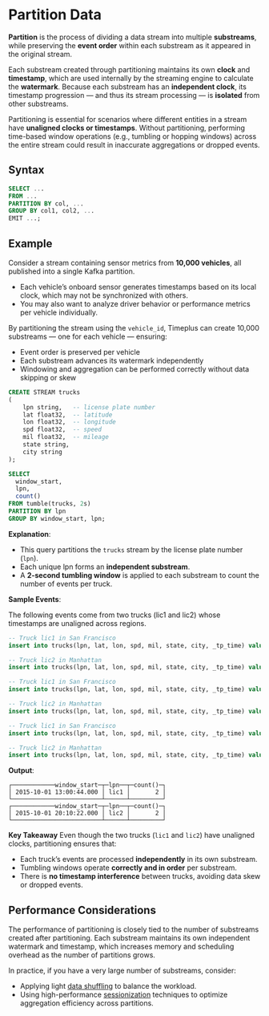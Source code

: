# Partition Data

**Partition** is the process of dividing a data stream into multiple **substreams**, while preserving the **event order** within each substream as it appeared in the original stream.

Each substream created through partitioning maintains its own **clock** and **timestamp**, which are used internally by the streaming engine to calculate the **watermark**. Because each substream has an **independent clock**, its timestamp progression — and thus its stream processing — is **isolated** from other substreams.

Partitioning is essential for scenarios where different entities in a stream have **unaligned clocks or timestamps**. Without partitioning, performing time-based window operations (e.g., tumbling or hopping windows) across the entire stream could result in inaccurate aggregations or dropped events.

## Syntax

```sql
SELECT ...
FROM ... 
PARTITION BY col, ...
GROUP BY col1, col2, ...
EMIT ...;
```

## Example

Consider a stream containing sensor metrics from **10,000 vehicles**, all published into a single Kafka partition.
- Each vehicle’s onboard sensor generates timestamps based on its local clock, which may not be synchronized with others.
- You may also want to analyze driver behavior or performance metrics per vehicle individually.

By partitioning the stream using the `vehicle_id`, Timeplus can create 10,000 substreams — one for each vehicle — ensuring:
- Event order is preserved per vehicle
- Each substream advances its watermark independently
- Windowing and aggregation can be performed correctly without data skipping or skew

```sql
CREATE STREAM trucks
(
    lpn string,   -- license plate number
    lat float32,  -- latitude
    lon float32,  -- longitude
    spd float32,  -- speed
    mil float32,  -- mileage
    state string, 
    city string
);

SELECT
  window_start, 
  lpn, 
  count()
FROM tumble(trucks, 2s)
PARTITION BY lpn
GROUP BY window_start, lpn;
```

**Explanation**:
- This query partitions the `trucks` stream by the license plate number (`lpn`).
- Each unique lpn forms an **independent substream**.
- A **2-second tumbling window** is applied to each substream to count the number of events per truck.

**Sample Events**:

The following events come from two trucks (lic1 and lic2) whose timestamps are unaligned across regions.

```sql
-- Truck lic1 in San Francisco 
insert into trucks(lpn, lat, lon, spd, mil, state, city, _tp_time) values ('lic1', 37.7749, 37.7749, 23.5, 12462, 'CA', 'San Francisco', '2015-10-01 13:00:44'); 

-- Truck lic2 in Manhattan
insert into trucks(lpn, lat, lon, spd, mil, state, city, _tp_time) values ('lic2', 40.7128, 74.0060, 32.3, 32567, 'NY', 'Manhattan', '2015-10-01 20:10:22');

-- Truck lic1 in San Francisco
insert into trucks(lpn, lat, lon, spd, mil, state, city, _tp_time) values ('lic1', 37.7341, 37.7258, 13.5, 12472, 'CA', 'San Francisco', '2015-10-01 13:00:45'); 

-- Truck lic2 in Manhattan
insert into trucks(lpn, lat, lon, spd, mil, state, city, _tp_time) values ('lic2', 40.7325, 74.0213, 32.4, 32570, 'NY', 'Manhattan', '2015-10-01 20:10:23');

-- Truck lic1 in San Francisco
insert into trucks(lpn, lat, lon, spd, mil, state, city, _tp_time) values ('lic1', 37.7719, 37.7730, 33.5, 12473, 'CA', 'San Francisco', '2015-10-01 13:00:46'); 

-- Truck lic2 in Manhattan
insert into trucks(lpn, lat, lon, spd, mil, state, city, _tp_time) values ('lic2', 40.7335, 74.0223, 12.3, 32581, 'NY', 'Manhattan', '2015-10-01 20:10:24');
``` 

**Output**:
```
┌────────────window_start─┬─lpn──┬─count()─┐
│ 2015-10-01 13:00:44.000 │ lic1 │       2 │
└─────────────────────────┴──────┴─────────┘
┌────────────window_start─┬─lpn──┬─count()─┐
│ 2015-10-01 20:10:22.000 │ lic2 │       2 │
└─────────────────────────┴──────┴─────────┘
```

**Key Takeaway**
Even though the two trucks (`lic1` and `lic2`) have unaligned clocks, partitioning ensures that:
- Each truck’s events are processed **independently** in its own substream.
- Tumbling windows operate **correctly and in order** per substream.
- There is **no timestamp interference** between trucks, avoiding data skew or dropped events.

## Performance Considerations

The performance of partitioning is closely tied to the number of substreams created after partitioning.
Each substream maintains its own independent watermark and timestamp, which increases memory and scheduling overhead as the number of partitions grows.

In practice, if you have a very large number of substreams, consider:
- Applying light [data shuffling](/shuffle-data) to balance the workload.
- Using high-performance [sessionization](/global-aggregation#emit-after-session-close) techniques to optimize aggregation efficiency across partitions.
